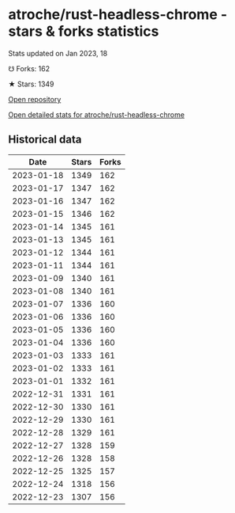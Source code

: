 # atroche/rust-headless-chrome - stars & forks statistics

Stats updated on Jan 2023, 18

☋ Forks: 162

★ Stars: 1349

[Open repository](https://github.com/atroche/rust-headless-chrome)

[Open detailed stats for atroche/rust-headless-chrome](https://reviewgithub.com/rep/atroche/rust-headless-chrome)

## Historical data
| Date | Stars | Forks |
|------|-------|-------|
| 2023-01-18 | 1349 | 162 | 
| 2023-01-17 | 1347 | 162 | 
| 2023-01-16 | 1347 | 162 | 
| 2023-01-15 | 1346 | 162 | 
| 2023-01-14 | 1345 | 161 | 
| 2023-01-13 | 1345 | 161 | 
| 2023-01-12 | 1344 | 161 | 
| 2023-01-11 | 1344 | 161 | 
| 2023-01-09 | 1340 | 161 | 
| 2023-01-08 | 1340 | 161 | 
| 2023-01-07 | 1336 | 160 | 
| 2023-01-06 | 1336 | 160 | 
| 2023-01-05 | 1336 | 160 | 
| 2023-01-04 | 1336 | 160 | 
| 2023-01-03 | 1333 | 161 | 
| 2023-01-02 | 1333 | 161 | 
| 2023-01-01 | 1332 | 161 | 
| 2022-12-31 | 1331 | 161 | 
| 2022-12-30 | 1330 | 161 | 
| 2022-12-29 | 1330 | 161 | 
| 2022-12-28 | 1329 | 161 | 
| 2022-12-27 | 1328 | 159 | 
| 2022-12-26 | 1328 | 158 | 
| 2022-12-25 | 1325 | 157 | 
| 2022-12-24 | 1318 | 156 | 
| 2022-12-23 | 1307 | 156 | 

